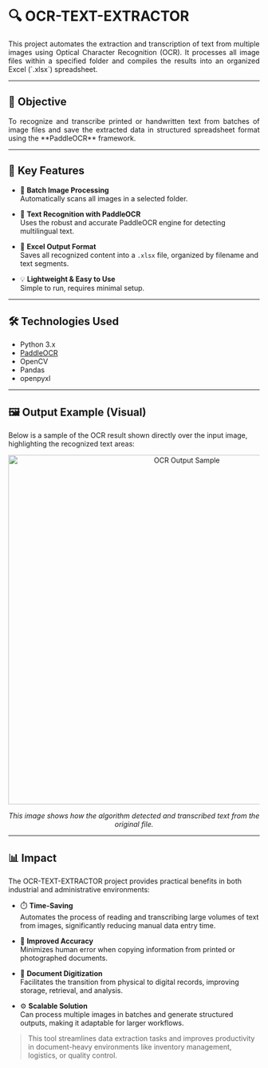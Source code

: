 # 🔍 OCR-TEXT-EXTRACTOR

<p align="justify">
This project automates the extraction and transcription of text from multiple images using Optical Character Recognition (OCR). It processes all image files within a specified folder and compiles the results into an organized Excel (`.xlsx`) spreadsheet.
</p>

---

## 🎯 Objective

<p align="justify">
To recognize and transcribe printed or handwritten text from batches of image files and save the extracted data in structured spreadsheet format using the **PaddleOCR** framework.
</p>

---

## 🧠 Key Features

- 📁 **Batch Image Processing**  
  Automatically scans all images in a selected folder.

- 🧾 **Text Recognition with PaddleOCR**  
  Uses the robust and accurate PaddleOCR engine for detecting multilingual text.

- 📄 **Excel Output Format**  
  Saves all recognized content into a `.xlsx` file, organized by filename and text segments.

- 💡 **Lightweight & Easy to Use**  
  Simple to run, requires minimal setup.

---

## 🛠️ Technologies Used

- Python 3.x  
- [PaddleOCR](https://github.com/PaddlePaddle/PaddleOCR)  
- OpenCV  
- Pandas  
- openpyxl

---

## 🖼️ Output Example (Visual)

Below is a sample of the OCR result shown directly over the input image, highlighting the recognized text areas:

<p align="center">
  <img src="https://github.com/user-attachments/assets/c9589ea1-2979-42b0-a372-89495684f585" alt="OCR Output Sample" width="700"/>
</p>

<p align="center"><em>This image shows how the algorithm detected and transcribed text from the original file.</em></p>

---

## 📊 Impact

The OCR-TEXT-EXTRACTOR project provides practical benefits in both industrial and administrative environments:

- ⏱️ **Time-Saving**  
  Automates the process of reading and transcribing large volumes of text from images, significantly reducing manual data entry time.

- 🧾 **Improved Accuracy**  
  Minimizes human error when copying information from printed or photographed documents.

- 💼 **Document Digitization**  
  Facilitates the transition from physical to digital records, improving storage, retrieval, and analysis.

- ⚙️ **Scalable Solution**  
  Can process multiple images in batches and generate structured outputs, making it adaptable for larger workflows.

> This tool streamlines data extraction tasks and improves productivity in document-heavy environments like inventory management, logistics, or quality control.
